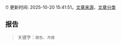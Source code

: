 :alarm_clock: 更新时间: 2025-10-20 15:41:51。[文章来源](/README.md)、[文章分类](/TAGS.md)

## 报告


> 关键字：`报告`、`月报`



